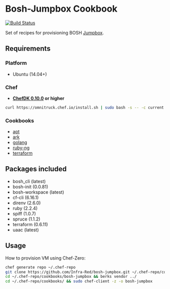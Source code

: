 Bosh-Jumpbox Cookbook
=============================
[![Build Status](https://travis-ci.org/Infra-Red/bosh-jumpbox.svg?branch=master)](https://travis-ci.org/Infra-Red/bosh-jumpbox)

Set of recipes for provisioning BOSH [Jumpbox](https://bosh.io/docs/terminology.html#jumpbox).

## Requirements
### Platform
- Ubuntu (14.04+)

### Chef
- **[ChefDK 0.10.0](https://github.com/chef/chef-dk) or higher**

```bash
curl https://omnitruck.chef.io/install.sh | sudo bash -s -- -c current -P chefdk -v 0.12.0
```

### Cookbooks
- [apt](https://github.com/chef-cookbooks/apt)
- [ark](https://github.com/burtlo/ark)
- [golang](https://github.com/NOX73/chef-golang)
- [ruby-ng](https://github.com/3ofcoins/chef-cookbook-ruby-ng)
- [terraform](https://github.com/rosstimson/chef-terraform.git)

Packages included
------------
- bosh_cli (latest)
- bosh-init (0.0.81)
- bosh-workspace (latest)
- cf-cli (6.16.1)
- direnv (2.6.0)
- ruby (2.2.4)
- spiff (1.0.7)
- spruce (1.1.2)
- terraform (0.6.11)
- uaac (latest)

Usage
------------
How to provision VM using Chef-Zero:

```bash
chef generate repo ~/.chef-repo
git clone https://github.com/Infra-Red/bosh-jumpbox.git ~/.chef-repo/cookbooks/bosh-jumpbox
cd ~/.chef-repo/cookbooks/bosh-jumpbox && berks vendor ../
cd ~/.chef-repo/cookbooks/ && sudo chef-client -z -o bosh-jumpbox
```
